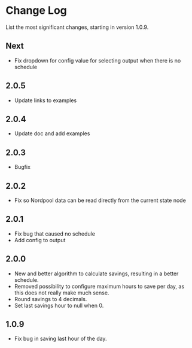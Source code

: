 # Change Log

List the most significant changes, starting in version 1.0.9.

## Next

* Fix dropdown for config value for selecting output when there is no schedule

## 2.0.5

* Update links to examples

## 2.0.4

* Update doc and add examples

## 2.0.3

* Bugfix

## 2.0.2

* Fix so Nordpool data can be read directly from the current state node

## 2.0.1

* Fix bug that caused no schedule
* Add config to output

## 2.0.0

* New and better algorithm to calculate savings, resulting in a better schedule.
* Removed possibility to configure maximum hours to save per day, as this does not really make much sense.
* Round savings to 4 decimals.
* Set last savings hour to null when 0.

## 1.0.9

* Fix bug in saving last hour of the day.


